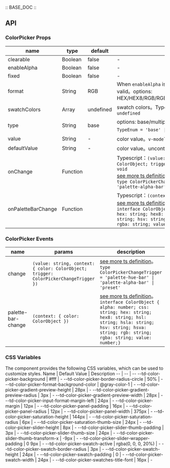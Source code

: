 :: BASE_DOC ::

## API

### ColorPicker Props

name | type | default | description | required
-- | -- | -- | -- | --
clearable | Boolean | false | \- | N
enableAlpha | Boolean | false | \- | N
fixed | Boolean | false | \- | N
format | String | RGB | When `enableAlpha` is true, `HEX8/RGBA/HSLA/HSVA` are valid。options: HEX/HEX8/RGB/RGBA/HSL/HSLA/HSV/HSVA/CMYK/CSS | N
swatchColors | Array | undefined | swatch colors。Typescript：`Array<string> \| null \| undefined` | N
type | String | base | options: base/multiple。Typescript：`TypeEnum ` `type TypeEnum = 'base' \| 'multiple'`。[see more ts definition](https://github.com/Tencent/tdesign-mobile-vue/tree/develop/src/color-picker/type.ts) | N
value | String | - | color value。`v-model` and `v-model:value` is supported | N
defaultValue | String | - | color value。uncontrolled property | N
onChange | Function |  | Typescript：`(value: string, context: { color: ColorObject; trigger: ColorPickerChangeTrigger }) => void`<br/>[see more ts definition](https://github.com/Tencent/tdesign-mobile-vue/tree/develop/src/color-picker/type.ts)。<br/>`type ColorPickerChangeTrigger = 'palette-hue-bar' \| 'palette-alpha-bar' \| 'preset' `<br/> | N
onPaletteBarChange | Function |  | Typescript：`(context: { color: ColorObject }) => void`<br/>[see more ts definition](https://github.com/Tencent/tdesign-mobile-vue/tree/develop/src/color-picker/type.ts)。<br/>`interface ColorObject { alpha: number; css: string; hex: string; hex8: string; hsl: string; hsla: string; hsv: string; hsva: string; rgb: string; rgba: string; value: number;}`<br/> | N

### ColorPicker Events

name | params | description
-- | -- | --
change | `(value: string, context: { color: ColorObject; trigger: ColorPickerChangeTrigger })` | [see more ts definition](https://github.com/Tencent/tdesign-mobile-vue/tree/develop/src/color-picker/type.ts)。<br/>`type ColorPickerChangeTrigger = 'palette-hue-bar' \| 'palette-alpha-bar' \| 'preset' `<br/>
palette-bar-change | `(context: { color: ColorObject })` | [see more ts definition](https://github.com/Tencent/tdesign-mobile-vue/tree/develop/src/color-picker/type.ts)。<br/>`interface ColorObject { alpha: number; css: string; hex: string; hex8: string; hsl: string; hsla: string; hsv: string; hsva: string; rgb: string; rgba: string; value: number;}`<br/>

### CSS Variables

The component provides the following CSS variables, which can be used to customize styles.
Name | Default Value | Description 
-- | -- | --
--td-color-picker-background | #fff | - 
--td-color-picker-border-radius-circle | 50% | - 
--td-color-picker-format-background-color | @gray-color-1 | - 
--td-color-picker-gradient-preview-height | 28px | - 
--td-color-picker-gradient-preview-radius | 3px | - 
--td-color-picker-gradient-preview-width | 28px | - 
--td-color-picker-input-format-margin-left | 24px | - 
--td-color-picker-margin | 12px | - 
--td-color-picker-panel-padding | 16px | - 
--td-color-picker-panel-radius | 12px | - 
--td-color-picker-panel-width | 375px | - 
--td-color-picker-saturation-height | 144px | - 
--td-color-picker-saturation-radius | 6px | - 
--td-color-picker-saturation-thumb-size | 24px | - 
--td-color-picker-slider-height | 8px | - 
--td-color-picker-slider-thumb-padding | 3px | - 
--td-color-picker-slider-thumb-size | 24px | - 
--td-color-picker-slider-thumb-transform-x | -9px | - 
--td-color-picker-slider-wrapper-padding | 0 9px | - 
--td-color-picker-swatch-active | rgba(0, 0, 0, 20%) | - 
--td-color-picker-swatch-border-radius | 3px | - 
--td-color-picker-swatch-height | 24px | - 
--td-color-picker-swatch-padding | 0 | - 
--td-color-picker-swatch-width | 24px | - 
--td-color-picker-swatches-title-font | 16px | - 
